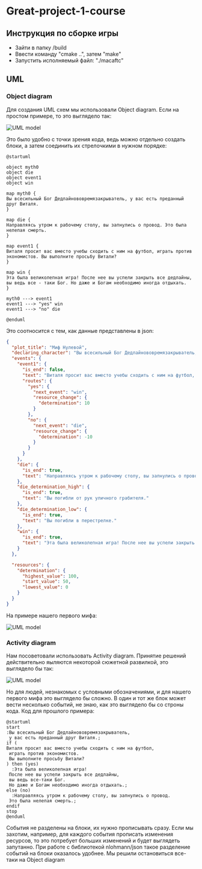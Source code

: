 # Great-project-1-course

## Инструкция по сборке игры

* Зайти в папку /build
* Ввести команду "cmake ..", затем "make"
* Запустить исполняемый файл: "./macaftc"

## UML

### Object diagram

Для создания UML схем мы использовали Object diagram. Если на простом примере, то это выглядело так:

![UML model](http://www.plantuml.com/plantuml/png/LLDRRjD05FttAYxvRYBO07GhXLgYYAI86b25aE8On8UB8Yf-ArQ0v4nTcAP-RE7CZZX7eqbIHPRZE_VSyvYPuulYv7tnOVusEt_v9dzLsFooUFqqVPoUvUbl_Z5V5C_IrwUpHPRDJzx5TlkSuJhK1XTAtF7nU0XNw4EDUyDF3BWr_C8TMZoWmJrwbfoUi6Ir2slyOtqRbaGuD675AYSSMQWCAfIckM4LhWoZG6W9w1D5IsGbacjuWXk2rxFiIvH84n9umxAW3PoM-IivBLHXnUA0ph0rBME38NoNB9AB4mFxgoEveqK97SbRqOhN2CCGDKLBxSpmHo339jJoQ-XbXyz89slEH4StIxdPYOpnIkU11Ojp2M1f5uGJF0gZV4aLawH-4xzwPQmKhvUldXh2Lpd5HcPenUDMNjMPI5OiEWi_i6LFhqJW8mlSpDB-rXWrGgErImdC72YYihrw-1V96m-BZ2cLvY0L1wNYnHVJaL2QJkAU67vhj1PZXdnHWKoN62FQzYT7PjHGggyzF6sXJhldLDwtJKsQgC1RFAOqUeD1y0P_sR1Ru7SNHGpOfA3HgTUZLuSmfXn9KBEZsUrll2FJwVHvkaNn5KkJo_nYeemULnVd4zFrEyuNfxoU_m40)

Это было удобно с точки зрения кода, ведь можно отдельно создать блоки, а затем соединить их стрелочкими в нужном порядке:

```uml
@startuml

object myth0
object die
object event1
object win

map myth0 {
Вы всесильный Бог Дедлайнововремязакрыватель, у вас есть преданный друг Виталя.
}

map die {
Направляясь утром к рабочему столу, вы запнулись о провод. Это была нелепая смерть.
}

map event1 {
Виталя просит вас вместо учебы сходить с ним на футбол, играть против экономистов. Вы выполните просьбу Витали?
}

map win {
Эта была великолепная игра! После нее вы успели закрыть все дедлайны, вы ведь все - таки Бог. Но даже и Богам необходимо иногда отдыхать.
}

myth0 ---> event1
event1 ---> "yes" win
event1 ---> "no" die

@enduml
```

Это соотносится с тем, как данные представлены в json:

```json
{
  "plot_title": "Миф Нулевой",
  "declaring_character": "Вы всесильный Бог Дедлайнововремязакрыватель, у вас есть преданный друг Виталя.",
  "events": {
    "event1": {
      "is_end": false,
      "text": "Виталя просит вас вместо учебы сходить с ним на футбол, играть против экономистов. Вы выполните просьбу Витали?",
      "routes": {
        "yes": {
          "next_event": "win",
          "resource_change": {
            "determination": 10
          }
        },
        "no": {
          "next_event": "die",
          "resource_change": {
            "determination": -10
          }
        }
      }
    },
    "die": {
      "is_end": true,
      "text": "Направляясь утром к рабочему столу, вы запнулись о провод. Это была нелепая смерть."
    },
    "die_determination_high": {
      "is_end": true,
      "text": "Вы погибли от рук уличного грабителя."
    },
    "die_determination_low": {
      "is_end": true,
      "text": "Вы погибли в перестрелке."
    },
    "win": {
      "is_end": true,
      "text": "Эта была великолепная игра! После нее вы успели закрыть все дедлайны, вы ведь все - таки Бог. Но даже и Богам необходимо иногда отдыхать."
    }
  },

  "resources": {
    "determination": {
      "highest_value": 100,
      "start_value": 50,
      "lowest_value": 0
    }
  }
}
```

На примере нашего первого мифа:

![UML model](http://www.plantuml.com/plantuml/png/LCTD3aKm50RGULVnbl3wqs9cAyLDLBI4YzYzKPFxpSxfJuu7NtbLsx3GoB_yygnhfaJIHjWAEs4l7Ahffi8QzyTgh87YBCp1F2p06bWBw-gUL9JASVzOBxiTDuec39_dAZhViMDz8lp02LmNGaXUcmsBOc9084M8W1QE8uq7zzgxjcTleVgEgEUTsd7RiZOHuYIRwUcgUdzggjkz4Ech9_PJUPcijMnRsvHlhR7RScKRkqtbiiniPPtTsDuNxaQfNDYThstBtExBrBeoIRP9jlOzAmybo7uet_X_zYEMzvvjPvdmCYqlUVspFwvyUUiRxgqZYs_fx2xPspAnx4Md_kzY_EHhuPH7WccDush0aCk5fvluWyEOyU0LjppkBVlInCijV77l9JC1Mzzr2T8Efasv60btIyhaO5fWA8pQqsHBZzmcfxf74u6yWSTJoSKBf-K1MwL9slPT7wxCIz-yzXnhX1N0lNKzq9hO1n3x4pMIO6Th4RDSuKP0vG-muMsx7hZi01MLElmWHFHJpp_45ndHj5oRlB7y7rDv7Xu1-CuQwcFAyQOFXtxh78JhMUROq_Lz1IuYFFbSpU7llF2-p02YvhZgT-YjtOA1DcjwHNPZ9G_t29avUdNU252T_Kth4Pp99aN1obwQaCKQxaS1LyAgaBIQ3Y2KigDuD9JlHO3Nf2qJMliSchh6nqDla-2kJ7mtVYxwUaijhBqCCEa3_8uFAweAGEzxV4lKUve4_HHEcT4tY7faZeR48z_P7v9iPHjIgHQkGGT8QpwtCW-_52oW6NaSf5gSkBONRUKm6vAJ5RBkt6kFkGzoqNtPyb2gp5sBsHV7UFyFu5yyK7PivKqM4bkoPcjiTra1fDJbHPcDWAoUewd00PA6glugHxgJ3CG0F8-EbTuZg2zLJ7xKs1IMf6GPuGGBJqCbCfpGEUWVUq8jBxAmhIyjKW_E3ReZNXq7DHwZ1OEPRAZxgLoABIhZXM_Sz3d7GuFGelVzD6g3Rvc9qE0syc0qMSZLzBHaz0aRXbkLEIRIDeQm6junsKuCjW3KAnWlbJ33A79BkN99u33jo_VOvdjGMyh_xfBv9WsNCgLerHEZnDVF7AzCRZMCeW7ssYo6OrfU7XFmq8wxqmw4OpY6hDgoy3mQq2dISf20IAlXsygDcK5CvEhFmHhHXXCiALvDUIOtwT0_SwRv6B_M5xtHFj0ZeUgevx1ubFf3BBx4TE1LdpinKUFSEIRw_36YxmzMgaAP6fnJ-lkgJ1z3A3XdW8xZm3b3Mxrnsf4wVTw4qdm00JxEHs2T8KU7hUDxMVd7r0fVRA_8DJgSwtFgCF7dmmWSl-U0tVUpOuTQnEd1SqqEflfINA4KckrscBznB2m1hU5HwzWcOkAGplNu3b80GzBJSIse6dEMnQFpo7aSYLaJ9s8Td6gql2AG_qdGJcdc0DHm5S33O3asJEVlNmVW50nJa6GO7NEH3RczDw9WH4GhCN23NHStWF1tzCuMmBRhkiajd-qm3lEpHsLzHnMRSM9OFNAKMdiqDT0hRgd1epvY1-F_tJdwINLtMm_VHrm89PykyGvGuhKGH2vLM2XrjF8inDEBk67QJNqQxWZc0Ty6KvHY4uC1ZeqBzDl321WHo9bmm_G_xP9FuvPs-1Ylo7k82IfIMqwW1Cn-fIYo3xUdcxZQ8O36D48A5jq4JVfYN7MbmbOFPsaOCPoepk8DzCYxvhfRmm241YGizQA-1sDcBG5T6xtnc1gV3MfSrASA6Kylc60QRYwCrle2eV9l0QbFENutu5TM85-SR9z6Y-Qd0-kuYg7j0Cv_TzRtWRWxRsmvIcH5tLC7G_we8VWhLgyzyOkU46llCi-JlgA37BxaK5pBgcAN0459LYgdnaAk7ydFddt-S45-4dzP-j-N_zHXnZW8n30G_0ilE6CkT-bu3DT1A13_HrP6Ghk8TZnQsKwJv7YTk0S87qzmWfUlF_yGmAP7K0Zrc-3oQvt0i_VIjL1sFRqc_R5NkBM2dd_qb6oclxZSu28pu-ho9boJcyifN9CtbtVXo2JiBdUu7msTTFTZeM3RlXxZzdxSFm00)

### Activity diagram

Нам посоветовали использовать Activity diagram. Принятие решений действительно яыляются некоторой сюжетной развилкой, это выглядело бы так:

![UML model](http://www.plantuml.com/plantuml/png/JLDDRjDW4Dr_fnXsgLHwWBAWLq4Y5PLAYaXOi8jhAXOfYgZO8aw0v7oDmKaSvmflRiHxOyL1aMLxlfatxoU-cixUV9nzUd-RuY5TuiaNXkm5QbuDTlw8lI-mCNn7XsV33zHOOuSA6-nPohfypchhI_nbVUjpJcHKVezQ2EV9lBIe52PWl_T7mo6crfpO7tUiELfgonCQJbUSNbwyIZVNDah_r_hXpWkL1kICjaT7nuN-bUWhoc7b0HqNDR5NdNjAQtMhpBzuoOaLEtOaoeDdGbSdYXrF6sJpRzYY2yqjcduDyaMoesSB70GYS2aVEDB2bVGF_D6yJcSsUpUUsEZpU7gMp2xnMsScmZ9NOcfrniuTdmzYwyk1u0lZvb_2rx6qrBo9XhGNx8zvEqKIalfiwVGfHfalvJbag3xqlGp2My54_5Bxa-v6Qd-8CvpmlGqIV5aT_KQhtePbTN36miqrkJpq5ZFSyUrqRAF9NTX0z2fygv0LD7_qpnIHpDIEhUbOWKN2BQtjms1_UHuoGhGSyr8U18IOH2388YSbihmxMHxim-emseluEysFD2TlRwxvcTnzI5TyvZVp3m00)

Но для людей, незнакомых с условными обозначениями, и для нашего первого мифа это выглядело бы сложно. В один и тот же блок может вести несколько событий, не знаю, как это выглядело бы со строны кода. Код для прошлого примера:

```uml
@startuml
start
:Вы всесильный Бог Дедлайнововремязакрыватель,
 у вас есть преданный друг Виталя.;
if (
Виталя просит вас вместо учебы сходить с ним на футбол,
 играть против экономистов.
 Вы выполните просьбу Витали?
) then (yes)
  :Эта была великолепная игра! 
 После нее вы успели закрыть все дедлайны,
 вы ведь все-таки Бог.
 Но даже и Богам необходимо иногда отдыхать.;
else (no)
  :Направляясь утром к рабочему столу, вы запнулись о провод.
 Это была нелепая смерть.;
endif
stop
@enduml
```

События не разделены на блоки, их нужно прописывать сразу. Если мы захотим, например, для каждого события прописать изменения ресурсов, то это потребует больших изменений и будет выглядеть запутанно. При работе с библиотекой nlohmann/json такое разделение событий на блоки оказалось удобнее. Мы решили остановиться все-таки на Object diagram
